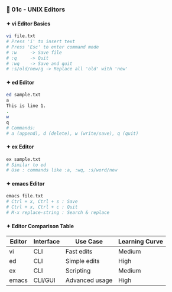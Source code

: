 ### 🔹 01c - UNIX Editors

#### ✦ vi Editor Basics
```bash
vi file.txt
# Press 'i' to insert text
# Press 'Esc' to enter command mode
# :w     -> Save file
# :q     -> Quit
# :wq    -> Save and quit
# :s/old/new/g -> Replace all 'old' with 'new'
```

#### ✦ ed Editor
```bash
ed sample.txt
a
This is line 1.
.
w
q
# Commands:
# a (append), d (delete), w (write/save), q (quit)
```

#### ✦ ex Editor
```bash
ex sample.txt
# Similar to ed
# Use : commands like :a, :wq, :s/word/new
```

#### ✦ emacs Editor
```bash
emacs file.txt
# Ctrl + x, Ctrl + s : Save
# Ctrl + x, Ctrl + c : Quit
# M-x replace-string : Search & replace
```

#### ✦ Editor Comparison Table

| Editor | Interface | Use Case | Learning Curve |
|--------|-----------|----------|----------------|
| vi     | CLI       | Fast edits | Medium         |
| ed     | CLI       | Simple edits | High         |
| ex     | CLI       | Scripting | Medium         |
| emacs  | CLI/GUI   | Advanced usage | High        |
